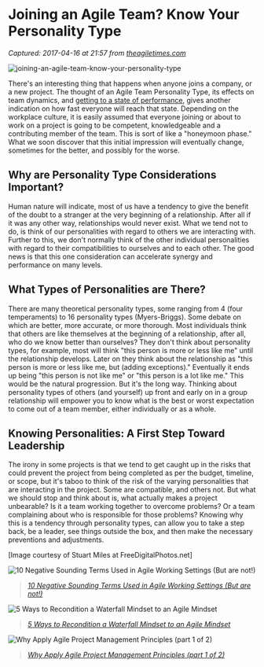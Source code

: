 # Joining an Agile Team? Know Your Personality Type

_Captured: 2017-04-16 at 21:57 from [theagiletimes.com](http://theagiletimes.com/joining-an-agile-team-know-your-personality-type/)_

![joining-an-agile-team-know-your-personality-type](https://i1.wp.com/theagiletimes.com/wp-content/uploads/2016/02/ID-100259730.jpg?resize=300%2C281)

There's an interesting thing that happens when anyone joins a company, or a new project. The thought of an Agile Team Personality Type, its effects on team dynamics, and [getting to a state of performance](http://theagiletimes.com/recognize-team-synergy-agile-teams/), gives another indication on how fast everyone will reach that state. Depending on the workplace culture, it is easily assumed that everyone joining or about to work on a project is going to be competent, knowledgeable and a contributing member of the team. This is sort of like a "honeymoon phase." What we soon discover that this initial impression will eventually change, sometimes for the better, and possibly for the worse.

## Why are Personality Type Considerations Important?

Human nature will indicate, most of us have a tendency to give the benefit of the doubt to a stranger at the very beginning of a relationship. After all if it was any other way, relationships would never exist. What we tend not to do, is think of our personalities with regard to others we are interacting with. Further to this, we don't normally think of the other individual personalities with regard to their compatibilities to ourselves and to each other. The good news is that this one consideration can accelerate synergy and performance on many levels.

## What Types of Personalities are There?

There are many theoretical personality types, some ranging from 4 (four temperaments) to 16 personality types (Myers-Briggs). Some debate on which are better, more accurate, or more thorough. Most individuals think that others are like themselves at the beginning of a relationship, after all, who do we know better than ourselves? They don't think about personality types, for example, most will think "this person is more or less like me" until the relationship develops. Later on they think about the relationship as "this person is more or less like me, but (adding exceptions)." Eventually it ends up being "this person is not like me" or "this person is a lot like me." This would be the natural progression. But it's the long way. Thinking about personality types of others (and yourself) up front and early on in a group relationship will empower you to know what is the best or worst expectation to come out of a team member, either individually or as a whole.

## Knowing Personalities: A First Step Toward Leadership

The irony in some projects is that we tend to get caught up in the risks that could prevent the project from being completed as per the budget, timeline, or scope, but it's taboo to think of the risk of the varying personalities that are interacting in the project. Some are compatible, and others not. But what we should stop and think about is, what actually makes a project unbearable? Is it a team working together to overcome problems? Or a team complaining about who is responsible for those problems? Knowing why this is a tendency through personality types, can allow you to take a step back, be a leader, see things outside the box, and then make the necessary preventions and adjustments.

[Image courtesy of Stuart Miles at FreeDigitalPhotos.net]

![10 Negative Sounding Terms Used in Agile Working Settings \(But are not!\)](https://i0.wp.com/theagiletimes.com/wp-content/uploads/2015/08/ID-10035027.jpg?resize=350%2C200)

> _[10 Negative Sounding Terms Used in Agile Working Settings (But are not!)](http://theagiletimes.com/10-negative-terms-in-agile-working-settings/)_

![5 Ways to Recondition a Waterfall Mindset to an Agile Mindset](https://i0.wp.com/theagiletimes.com/wp-content/uploads/2015/07/ID-100291027-150x150.jpg?resize=350%2C200)

> _[5 Ways to Recondition a Waterfall Mindset to an Agile Mindset](http://theagiletimes.com/waterfall-mindset-to-agile-mindset/)_

![Why Apply Agile Project Management Principles \(part 1 of 2\)](https://i1.wp.com/theagiletimes.com/wp-content/uploads/2015/08/ID-100271242.jpg?resize=350%2C200)

> _[Why Apply Agile Project Management Principles (part 1 of 2)](http://theagiletimes.com/why-apply-agile-project-management-principles-1-of-2/)_
